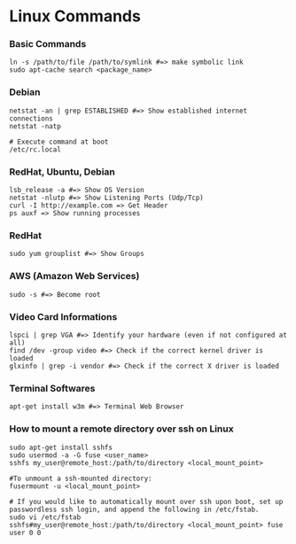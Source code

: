 # Linux Commands

### Basic Commands
```shell
ln -s /path/to/file /path/to/symlink #=> make symbolic link
sudo apt-cache search <package_name>
```

### Debian
```shell
netstat -an | grep ESTABLISHED #=> Show established internet connections
netstat -natp

# Execute command at boot
/etc/rc.local
```

### RedHat, Ubuntu, Debian
```shell
lsb_release -a #=> Show OS Version
netstat -nlutp #=> Show Listening Ports (Udp/Tcp)
curl -I http://example.com => Get Header
ps auxf => Show running processes
```

### RedHat
```shell
sudo yum grouplist #=> Show Groups
```

### AWS (Amazon Web Services)
```shell
sudo -s #=> Become root
```

### Video Card Informations
```shell
lspci | grep VGA #=> Identify your hardware (even if not configured at all)
find /dev -group video #=> Check if the correct kernel driver is loaded
glxinfo | grep -i vendor #=> Check if the correct X driver is loaded
```

### Terminal Softwares
```shell
apt-get install w3m #=> Terminal Web Browser
```
### How to mount a remote directory over ssh on Linux
```shell
sudo apt-get install sshfs
sudo usermod -a -G fuse <user_name>
sshfs my_user@remote_host:/path/to/directory <local_mount_point>

#To unmount a ssh-mounted directory:
fusermount -u <local_mount_point>

# If you would like to automatically mount over ssh upon boot, set up passwordless ssh login, and append the following in /etc/fstab.
sudo vi /etc/fstab
sshfs#my_user@remote_host:/path/to/directory <local_mount_point> fuse user 0 0
```
